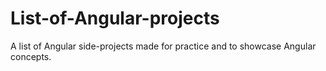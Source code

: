 # List-of-Angular-projects
A list of Angular side-projects made for practice and to showcase Angular concepts.
